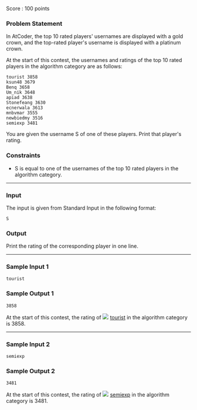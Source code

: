 Score : 100 points

### Problem Statement

In AtCoder, the top 10 rated players' usernames are displayed with a gold crown, and the top-rated player's username is displayed with a platinum crown.

At the start of this contest, the usernames and ratings of the top 10 rated players in the algorithm category are as follows:

```
tourist 3858
ksun48 3679
Benq 3658
Um_nik 3648
apiad 3638
Stonefeang 3630
ecnerwala 3613
mnbvmar 3555
newbiedmy 3516
semiexp 3481
```

You are given the username S of one of these players. Print that player's rating.

### Constraints

* S is equal to one of the usernames of the top 10 rated players in the algorithm category.

---

### Input

The input is given from Standard Input in the following format:

```
S
```

### Output

Print the rating of the corresponding player in one line.

---

### Sample Input 1

```
tourist
```

### Sample Output 1

```
3858
```

At the start of this contest, the rating of ![](//img.atcoder.jp/assets/icon/crown4000.gif) [tourist](/users/tourist) in the algorithm category is 3858.

---

### Sample Input 2

```
semiexp
```

### Sample Output 2

```
3481
```

At the start of this contest, the rating of ![](//img.atcoder.jp/assets/icon/crown_gold.png) [semiexp](/users/semiexp) in the algorithm category is 3481.